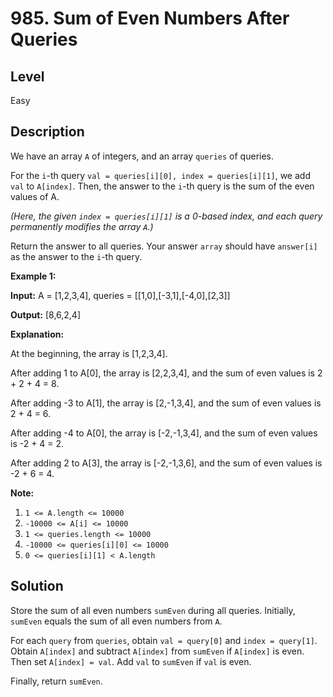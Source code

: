 # 985. Sum of Even Numbers After Queries
## Level
Easy

## Description
We have an array `A` of integers, and an array `queries` of queries.

For the `i`-th query `val = queries[i][0], index = queries[i][1]`, we add `val` to `A[index]`. Then, the answer to the `i`-th query is the sum of the even values of A.

*(Here, the given `index = queries[i][1]` is a 0-based index, and each query permanently modifies the array `A`.)*

Return the answer to all queries. Your answer `array` should have `answer[i]` as the answer to the `i`-th query.

**Example 1:**

**Input:** A = [1,2,3,4], queries = [[1,0],[-3,1],[-4,0],[2,3]]

**Output:** [8,6,2,4]

**Explanation:**

At the beginning, the array is [1,2,3,4].

After adding 1 to A[0], the array is [2,2,3,4], and the sum of even values is 2 + 2 + 4 = 8.

After adding -3 to A[1], the array is [2,-1,3,4], and the sum of even values is 2 + 4 = 6.

After adding -4 to A[0], the array is [-2,-1,3,4], and the sum of even values is -2 + 4 = 2.

After adding 2 to A[3], the array is [-2,-1,3,6], and the sum of even values is -2 + 6 = 4.

**Note:**

1. `1 <= A.length <= 10000`
2. `-10000 <= A[i] <= 10000`
3. `1 <= queries.length <= 10000`
4. `-10000 <= queries[i][0] <= 10000`
5. `0 <= queries[i][1] < A.length`

## Solution
Store the sum of all even numbers `sumEven` during all queries. Initially, `sumEven` equals the sum of all even numbers from `A`.

For each `query` from `queries`, obtain `val = query[0]` and `index = query[1]`. Obtain `A[index]` and subtract `A[index]` from `sumEven` if `A[index]` is even. Then set `A[index] = val`. Add `val` to `sumEven` if `val` is even.

Finally, return `sumEven`.
